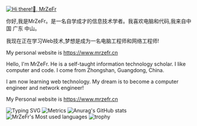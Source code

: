 [![Hi there!👋, MrZeFr](https://pimp-my-readme.webapp.io/pimp-my-readme/wavy-banner?subtitle=MrZeFr&title=Hi%20there%21👋)](https://mrzefr.cn)

你好,我是MrZeFr。是一名自学成才的信息技术学者。我喜欢电脑和代码,我来自中国 广东 中山。

我现在正在学习Web技术,梦想是成为一名电脑工程师和网络工程师!

My personal website is https://www.mrzefr.cn

Hello, I'm MrZeFr. He is a self-taught information technology scholar. I like computer and code. I come from Zhongshan, Guangdong, China.

I am now learning web technology. My dream is to become a computer engineer and network engineer!

My Personal website is https://www.mrzefr.cn

<!---
SYSTEMWindows11/SYSTEMWindows11 is a ✨ special ✨ repository because its `README.md` (this file) appears on your GitHub profile.
You can click the Preview link to take a look at your changes.
--->

![Typing SVG](https://readme-typing-svg.herokuapp.com/?lines=Hello+World;Welcome;Welcome+to+MrZeFr's+GitHub+HomePage!)
![Metrics](https://metrics.lecoq.io/SYSTEMWindows11?template=classic&config.timezone=Asia%2FShanghai)
![Anurag's GitHub stats](https://github-readme-stats.vercel.app/api?username=SYSTEMWindows11)
![MrZeFr's Most used languages](https://github-readme-stats.vercel.app/api/top-langs/?username=SYSTEMWindows11&layout=compact&hide_border=true&langs_count=10)
![trophy](https://github-profile-trophy.vercel.app/?username=SYSTEMWindows11)




